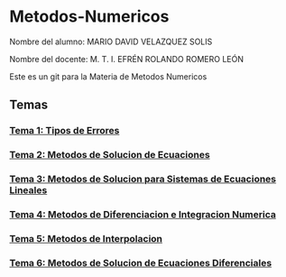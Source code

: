 # Metodos-Numericos

Nombre del alumno: MARIO DAVID VELAZQUEZ SOLIS

Nombre del docente: M. T. I. EFRÉN ROLANDO ROMERO LEÓN

Este es un git para la Materia de Metodos Numericos

## Temas

### **[Tema 1: Tipos de Errores](/Tema1_Tipos_de_Errores/)**
### **[Tema 2: Metodos de Solucion de Ecuaciones](/Tema2_Metodos_de_Solucion_de_Ecuaciones/)**
### **[Tema 3: Metodos de Solucion para Sistemas de Ecuaciones Lineales](/Tema3_Metodos_para_Sistemas_de_Ecuaciones_Lineales/)**
### **[Tema 4: Metodos de Diferenciacion e Integracion Numerica](/Tema4_Metodos_de_Diferenciacion_e_Integracion_Numerica/)**
### **[Tema 5: Metodos de Interpolacion](/Tema5_Interpolacion/)**
### **[Tema 6: Metodos de Solucion de Ecuaciones Diferenciales](/Tema6_Solución_de_ecuaciones_diferenciales/)**